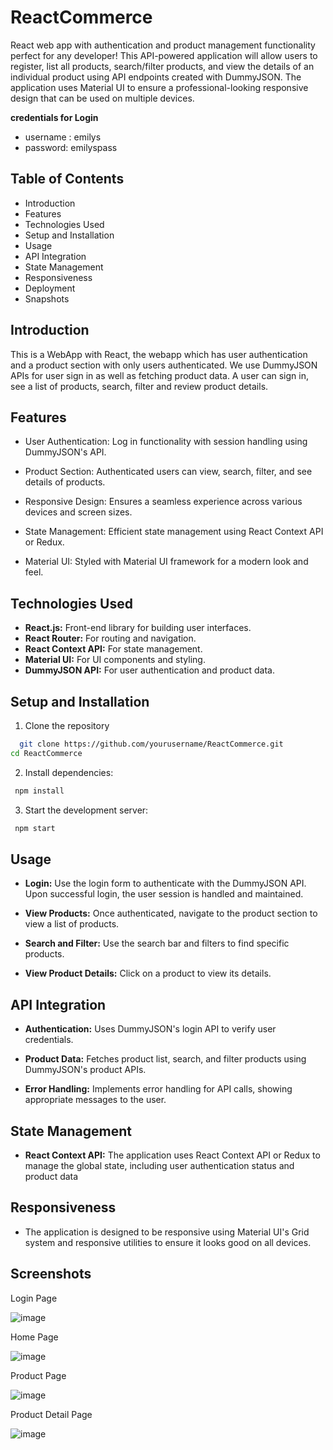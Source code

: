 
# ReactCommerce

React web app with authentication and product management functionality perfect for any developer! This API-powered application will allow users to register, list all products, search/filter products, and view the details of an individual product using API endpoints created with DummyJSON. The application uses Material UI to ensure a professional-looking responsive design that can be used on multiple devices.

**credentials for Login**
- username : emilys
- password: emilyspass


## Table of Contents

- Introduction
- Features
- Technologies Used
- Setup and Installation
- Usage
- API Integration
- State Management
- Responsiveness
- Deployment
- Snapshots
## Introduction

This is a WebApp with React, the webapp which has user authentication and a product section with only users authenticated. We use DummyJSON APIs for user sign in as well as fetching product data. A user can sign in, see a list of products, search, filter and review product details.
## Features

- User Authentication: Log in functionality with session handling using DummyJSON's API.

- Product Section: Authenticated users can view, search, filter, and see details of products.

- Responsive Design: Ensures a seamless experience across various devices and screen sizes.

- State Management: Efficient state management using React Context API or Redux.

- Material UI: Styled with Material UI framework for a modern look and feel.
## Technologies Used

- **React.js:** Front-end library for building user interfaces.
- **React Router:** For routing and navigation.
- **React Context API:** For state management.
- **Material UI:** For UI components and styling.
- **DummyJSON API:** For user authentication and product data.
## Setup and Installation

1.  Clone the repository

```bash
  git clone https://github.com/yourusername/ReactCommerce.git
cd ReactCommerce
```
2.  Install dependencies:

```bash
 npm install
```

3.  Start the development server:

```bash
 npm start
```
## Usage

- **Login:** Use the login form to authenticate with the DummyJSON API. Upon successful login, the user session is handled and maintained.

- **View Products:** Once authenticated, navigate to the product section to view a list of products.

- **Search and Filter:** Use the search bar and filters to find specific products.

- **View Product Details:** Click on a product to view its details.



## API Integration

- **Authentication:** Uses DummyJSON's login API to verify user credentials.

- **Product Data:** Fetches product list, search, and filter products using DummyJSON's product APIs.

- **Error Handling:** Implements error handling for API calls, showing appropriate messages to the user.
## State Management

- **React Context API:** The application uses React Context API or Redux to manage the global state, including user authentication status and product data
## Responsiveness

- The application is designed to be responsive using Material UI's Grid system and responsive utilities to ensure it looks good on all devices.
## Screenshots

Login Page

![image](https://github.com/nishantborker/ReactCommerce/assets/98690341/ae47cd41-6690-4755-9d0d-678c8292dd28)

Home Page

![image](https://github.com/nishantborker/ReactCommerce/assets/98690341/303dadc2-77a7-4028-850f-c0339ac8aecd)


Product Page

![image](https://github.com/nishantborker/ReactCommerce/assets/98690341/595b8aa5-23c1-4cb5-8381-00482e29d981)


Product Detail Page

![image](https://github.com/nishantborker/ReactCommerce/assets/98690341/963467e7-21fa-4026-9887-1b420f0d8d52)

#
